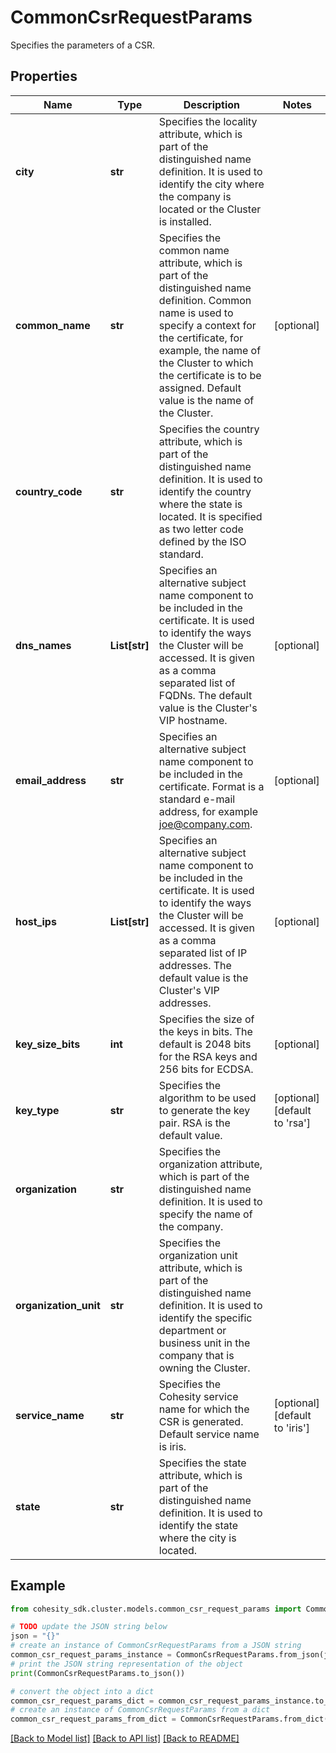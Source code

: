 # CommonCsrRequestParams

Specifies the parameters of a CSR.

## Properties

Name | Type | Description | Notes
------------ | ------------- | ------------- | -------------
**city** | **str** | Specifies the locality attribute, which is part of the distinguished name definition. It is used to identify the city where the company is located or the Cluster is installed. | 
**common_name** | **str** | Specifies the common name attribute, which is part of the distinguished name definition. Common name is used to specify a context for the certificate, for example, the name of the Cluster to which the certificate is to be assigned. Default value is the name of the Cluster. | [optional] 
**country_code** | **str** | Specifies the country attribute, which is part of the distinguished name definition. It is used to identify the country where the state is located. It is specified as two letter code defined by the ISO standard. | 
**dns_names** | **List[str]** | Specifies an alternative subject name component to be included in the certificate. It is used to identify the ways the Cluster will be accessed. It is given as a comma separated list of FQDNs. The default value is the Cluster&#39;s VIP hostname. | [optional] 
**email_address** | **str** | Specifies an alternative subject name component to be included in the certificate. Format is a standard e-mail address, for example joe@company.com. | [optional] 
**host_ips** | **List[str]** | Specifies an alternative subject name component to be included in the certificate. It is used to identify the ways the Cluster will be accessed. It is given as a comma separated list of IP addresses. The default value is the Cluster&#39;s VIP addresses. | [optional] 
**key_size_bits** | **int** | Specifies the size of the keys in bits. The default is 2048 bits for the RSA keys and 256 bits for ECDSA. | [optional] 
**key_type** | **str** | Specifies the algorithm to be used to generate the key pair. RSA is the default value. | [optional] [default to 'rsa']
**organization** | **str** | Specifies the organization attribute, which is part of the distinguished name definition. It is used to specify the name of the company. | 
**organization_unit** | **str** | Specifies the organization unit attribute, which is part of the distinguished name definition. It is used to identify the specific department or business unit in the company that is owning the Cluster. | 
**service_name** | **str** | Specifies the Cohesity service name for which the CSR is generated. Default service name is iris. | [optional] [default to 'iris']
**state** | **str** | Specifies the state attribute, which is part of the distinguished name definition. It is used to identify the state where the city is located. | 

## Example

```python
from cohesity_sdk.cluster.models.common_csr_request_params import CommonCsrRequestParams

# TODO update the JSON string below
json = "{}"
# create an instance of CommonCsrRequestParams from a JSON string
common_csr_request_params_instance = CommonCsrRequestParams.from_json(json)
# print the JSON string representation of the object
print(CommonCsrRequestParams.to_json())

# convert the object into a dict
common_csr_request_params_dict = common_csr_request_params_instance.to_dict()
# create an instance of CommonCsrRequestParams from a dict
common_csr_request_params_from_dict = CommonCsrRequestParams.from_dict(common_csr_request_params_dict)
```
[[Back to Model list]](../README.md#documentation-for-models) [[Back to API list]](../README.md#documentation-for-api-endpoints) [[Back to README]](../README.md)


